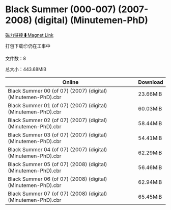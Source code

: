 # Black Summer (000-007) (2007-2008) (digital) (Minutemen-PhD)

[磁力链接⬇Magnet Link](magnet:?xt=urn:btih:23192440c5224c372e6111450e1956800aa11de4&dn=Black%20Summer%20%28000-007%29%20%282007-2008%29%20%28digital%29%20%28Minutemen-PhD%29)

打包下载📦仍在工事中

文件数：8

总大小：443.68MiB

Online | Download
--- | ---
Black Summer 00 (of 07) (2007) (digital) (Minutemen-PhD).cbr | 23.66MiB
Black Summer 01 (of 07) (2007) (digital) (Minutemen-PhD).cbr | 60.03MiB
Black Summer 02 (of 07) (2007) (digital) (Minutemen-PhD).cbr | 58.44MiB
Black Summer 03 (of 07) (2007) (digital) (Minutemen-PhD).cbr | 54.41MiB
Black Summer 04 (of 07) (2007) (digital) (Minutemen-PhD).cbr | 62.29MiB
Black Summer 05 (of 07) (2008) (digital) (Minutemen-PhD).cbr | 56.46MiB
Black Summer 06 (of 07) (2008) (digital) (Minutemen-PhD).cbr | 62.94MiB
Black Summer 07 (of 07) (2008) (digital) (Minutemen-PhD).cbr | 65.45MiB